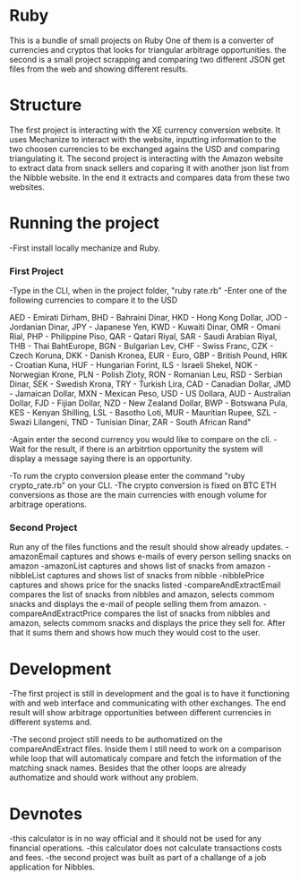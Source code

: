 # Ruby
This is a bundle of small projects on Ruby
One of them is a converter of currencies and cryptos that looks for triangular arbitrage opportunities.
the second is a small project scrapping and comparing two different JSON get files from the web and showing different results.

# Structure
The first project is interacting with the XE currency conversion website. It uses Mechanize to interact with the website, inputting information to the two choosen currencies to be exchanged agains the USD and comparing triangulating it.
The second project is interacting with the Amazon website to extract data from snack sellers and coparing it with another json list from the Nibble website. In the end it extracts and compares data from these two websites.

# Running the project
-First install locally mechanize and Ruby.

### First Project
-Type in the CLI, when in the project folder, "ruby rate.rb"
-Enter one of the following currencies to compare it to the USD

AED - Emirati Dirham, BHD - Bahraini Dinar, HKD - Hong Kong Dollar, JOD - Jordanian Dinar, JPY - Japanese Yen, KWD - Kuwaiti Dinar, OMR - Omani Rial, PHP - Philippine Piso, QAR - Qatari Riyal, SAR - Saudi Arabian Riyal, THB - Thai BahtEurope, BGN - Bulgarian Lev, CHF - Swiss Franc, CZK - Czech Koruna, DKK - Danish Kronea, EUR - Euro, GBP - British Pound, HRK - Croatian Kuna, HUF - Hungarian Forint, ILS - Israeli Shekel, NOK - Norwegian Krone, PLN - Polish Zloty, RON - Romanian Leu, RSD - Serbian Dinar, SEK - Swedish Krona, TRY - Turkish Lira, CAD - Canadian Dollar, JMD - Jamaican Dollar, MXN - Mexican Peso, USD - US Dollara, AUD - Australian Dollar, FJD - Fijian Dollar, NZD - New Zealand Dollar, BWP - Botswana Pula, KES - Kenyan Shilling, LSL - Basotho Loti, MUR - Mauritian Rupee, SZL - Swazi Lilangeni, TND - Tunisian Dinar, ZAR - South African Rand"

-Again enter the second currency you would like to compare on the cli.
-Wait for the result, if there is an arbitrtion opportunity the system will display a message saying there is an opportunity.

-To rum the crypto conversion please enter the command "ruby crypto_rate.rb" on your CLI.
-The crypto conversion is fixed on BTC ETH conversions as those are the main currencies with enough volume for arbitrage operations.

### Second Project
Run any of the files functions and the result should show already updates.
-amazonEmail captures and shows e-mails of every person selling snacks on amazon
-amazonList captures and shows list of snacks from amazon
-nibbleList captures and shows list of snacks from nibble
-nibblePrice captures and shows price for the snacks listed
-compareAndExtractEmail compares the list of snacks from nibbles and amazon, selects commom snacks and displays the e-mail of people selling them from amazon.
-compareAndExtractPrice compares the list of snacks from nibbles and amazon, selects commom snacks and displays the price they sell for. After that it sums them and shows how much they would cost to the user.


# Development
-The first project is still in development and the goal is to have it functioning with and web interface and communicating with other exchanges. The end result will show arbitrage opportunities between different currencies in different systems and.

-The second project still needs to be authomatized on the compareAndExtract files. Inside them I still need to work on a comparison while loop that will automaticaly compare and fetch the information of the matching snack names. Besides that the other loops are already authomatize and should work without any problem.

# Devnotes
-this calculator is in no way official and it should not be used for any financial operations.
-this calculator does not calculate transactions costs and fees.
-the second project was built as part of a challange of a job application for Nibbles.